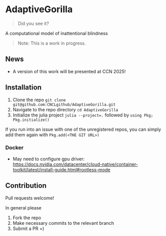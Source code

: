 # AdaptiveGorilla

> Did you see it?

A computational model of inattentional blindness

> Note: This is a work in progress.

## News

- A version of this work will be presented at CCN 2025!

## Installation

1. Clone the repo `git clone git@github.com:CNCLgithub/AdaptiveGorilla.git`
2. Navigate to the repo directory `cd AdaptiveGorilla`
3. Initialize the julia project `julia --project=.` followed by `using Pkg; Pkg.initialize()`

If you run into an issue with one of the unregistered repos, you can simply add them again with `Pkg.add(<THE GIT URL>)`


### Docker

- May need to configure gpu driver: https://docs.nvidia.com/datacenter/cloud-native/container-toolkit/latest/install-guide.html#rootless-mode

## Contribution

Pull requests welcome!

In general please

1. Fork the repo
2. Make necessary commits to the relevant branch
3. Submit a PR =)

